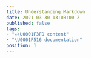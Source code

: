 ```yaml
---
title: Understanding Markdown
date: 2021-03-30 13:08:00 Z
published: false
tags:
- "✍\U0001F3FD content"
- "\U0001F516 documentation"
position: 1
---
```


